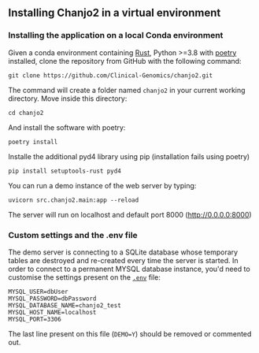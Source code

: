 ## Installing Chanjo2 in a virtual environment

### Installing the application on a local Conda environment

Given a conda environment containing [Rust][rust], Python >=3.8 with [poetry](https://github.com/python-poetry/poetry) installed, clone the repository from GitHub with the following command:

```
git clone https://github.com/Clinical-Genomics/chanjo2.git
```

The command will create a folder named `chanjo2` in your current working directory. Move inside this directory:

```
cd chanjo2
```

And install the software with poetry:

```
poetry install
```

Installe the additional pyd4 library using pip (installation fails using poetry)

```
pip install setuptools-rust pyd4
```

You can run a demo instance of the web server by typing:

```
uvicorn src.chanjo2.main:app --reload
```

The server will run on localhost and default port 8000 (http://0.0.0.0:8000)


### Custom settings and the .env file

The demo server is connecting to a SQLite database whose temporary tables are destroyed and re-created every time the server is started.
In order to connect to a permanent MYSQL database instance, you'd need to customise the settings present on the [`.env`](https://github.com/Clinical-Genomics/chanjo2/blob/main/.env) file:

```
MYSQL_USER=dbUser
MYSQL_PASSWORD=dbPassword
MYSQL_DATABASE_NAME=chanjo2_test
MYSQL_HOST_NAME=localhost
MYSQL_PORT=3306
```

The last line present on this file (`DEMO=Y`) should be removed or commented out.

[rust]: https://www.rust-lang.org/
